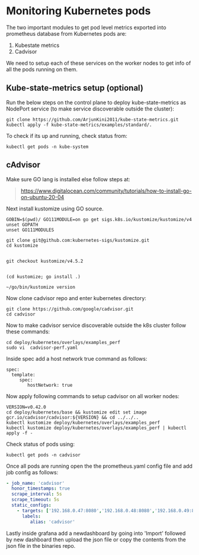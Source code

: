 # Monitoring Kubernetes pods

The two important modules to get pod level metrics exported into prometheus database from Kubernetes pods are:
1) Kubestate metrics
2) Cadvisor

We need to setup each of these services on the worker nodes to get info of all the pods running on them.

## Kube-state-metrics setup (optional)

Run the below steps on the control plane to deploy kube-state-metrics as NodePort service (to make service discoverable outside the cluster):
  
    git clone https://github.com/ArjunKini2011/kube-state-metrics.git
    kubectl apply -f kube-state-metrics/examples/standard/.
    
To check if its up and running, check status from:
    
    kubectl get pods -n kube-system 
   

## cAdvisor

Make sure GO lang is installed else follow steps at:

> https://www.digitalocean.com/community/tutorials/how-to-install-go-on-ubuntu-20-04

Next install kustomize using GO source.


    GOBIN=$(pwd)/ GO111MODULE=on go get sigs.k8s.io/kustomize/kustomize/v4
    unset GOPATH
    unset GO111MODULES

    git clone git@github.com:kubernetes-sigs/kustomize.git
    cd kustomize


    git checkout kustomize/v4.5.2


    (cd kustomize; go install .)

    ~/go/bin/kustomize version


Now clone cadvisor repo and enter kubernetes directory:

    git clone https://github.com/google/cadvisor.git
    cd cadvisor

Now to make cadvisor service discoverable outside the k8s cluster follow these commands:
    
    cd deploy/kubernetes/overlays/examples_perf
    sudo vi  cadvisor-perf.yaml
    
Inside spec add a host network true command as follows:
    
    spec:
      template:
         spec:
            hostNetwork: true

   
Now apply following commands to setup cadvisor on all worker nodes:
    
    VERSION=v0.42.0
    cd deploy/kubernetes/base && kustomize edit set image gcr.io/cadvisor/cadvisor:${VERSION} && cd ../../..
    kubectl kustomize deploy/kubernetes/overlays/examples_perf
    kubectl kustomize deploy/kubernetes/overlays/examples_perf | kubectl apply -f -

Check status of pods using:

    kubectl get pods -n cadvisor


Once all pods are running open the the prometheus.yaml config file and add job config as follows:

  ````yaml
  - job_name: 'cadvisor'
    honor_timestamps: true
    scrape_interval: 5s
    scrape_timeout: 5s
    static_configs:
      - targets: ['192.168.0.47:8080','192.168.0.48:8080','192.168.0.49:8080','192.168.0.50:8080','192.168.0.51:8080','192.168.0.52:8080','192.168.0.53:8080','192.168.0.54:8080']
        labels:
           alias: 'cadvisor'
   ````
Lastly inside grafana add a newdashboard by going into 'Import' followed by new dashboard then upload the json file or copy the contents from the json file in the binaries repo.
